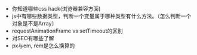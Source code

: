 * 你知道哪些css hack(浏览器兼容方面)
* js中有哪些数据类型，判断一个变量属于哪种类型有什么方法。（怎么判断一个对象是不是Array）
* requestAnimationFrame vs setTimeout的区别
* 对SEO有哪些了解
* px与em, rem是怎么换算的
